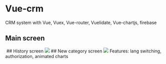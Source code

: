 # Vue-crm
CRM system with Vue, Vuex, Vue-router, Vuelidate, Vue-chartjs, firebase
## Main screen
<img screen="https://i.imgur.com/WmlNTe0.png" />
## History screen
<img src="https://i.imgur.com/S73t9sK.png" />
## New category screen
<img src="https://i.imgur.com/j0gZzJx.png" />
Features: lang switching, authorization, animated charts
